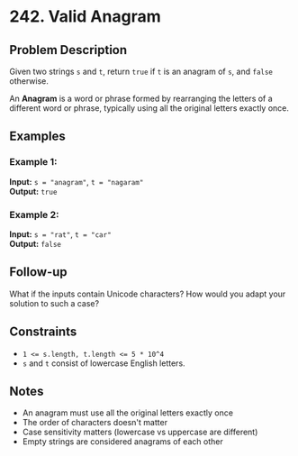 # 242. Valid Anagram

## Problem Description

Given two strings `s` and `t`, return `true` if `t` is an anagram of `s`, and `false` otherwise.

An **Anagram** is a word or phrase formed by rearranging the letters of a different word or phrase, typically using all the original letters exactly once.

## Examples

### Example 1:
**Input:** `s = "anagram"`, `t = "nagaram"`  
**Output:** `true`

### Example 2:
**Input:** `s = "rat"`, `t = "car"`  
**Output:** `false`

## Follow-up
What if the inputs contain Unicode characters? How would you adapt your solution to such a case?

## Constraints

- `1 <= s.length, t.length <= 5 * 10^4`
- `s` and `t` consist of lowercase English letters.

## Notes

- An anagram must use all the original letters exactly once
- The order of characters doesn't matter
- Case sensitivity matters (lowercase vs uppercase are different)
- Empty strings are considered anagrams of each other
